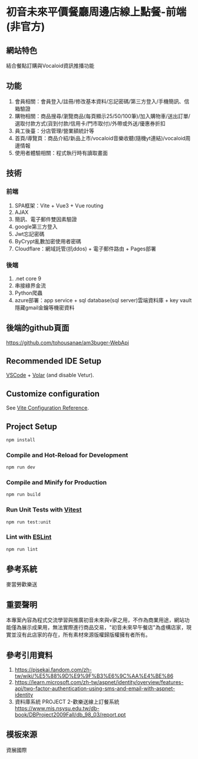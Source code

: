 # 初音未來平價餐廳周邊店線上點餐-前端(非官方)

## 網站特色
結合餐點訂購與Vocaloid資訊推播功能

## 功能
1. 會員相關：會員登入/註冊/修改基本資料/忘記密碼/第三方登入/手機簡訊、信箱驗證
2. 購物相關：商品搜尋/瀏覽商品(每頁顯示25/50/100筆)/加入購物車/送出訂單/選取付款方式(貨到付款/信用卡/門市取付)/外帶或外送/優惠券折扣
3. 員工後臺：分店管理/營業額統計等
4. 首頁/導覽頁：商品介紹/新品上市/vocaloid音樂收聽(隨機yt連結)/vocaloid周邊情報
5. 使用者體驗相關：程式執行時有讀取畫面

## 技術
### 前端
1. SPA框架：Vite + Vue3 + Vue routing
2. AJAX
3. 簡訊、電子郵件雙因素驗證
4. google第三方登入
5. Jwt忘記密碼
6. ByCrypt亂數加密使用者密碼
7. Cloudflare：網域託管(抗ddos) + 電子郵件路由 + Pages部署

### 後端
1. .net core 9
2. 串接綠界金流
3. Python爬蟲
4. azure部署：app service + sql database(sql server)雲端資料庫 + key vault隱藏gmail金鑰等機密資料

## 後端的github頁面
https://github.com/tohousanae/am3buger-WebApi

## Recommended IDE Setup

[VSCode](https://code.visualstudio.com/) + [Volar](https://marketplace.visualstudio.com/items?itemName=Vue.volar) (and disable Vetur).

## Customize configuration

See [Vite Configuration Reference](https://vitejs.dev/config/).

## Project Setup

```sh
npm install
```

### Compile and Hot-Reload for Development

```sh
npm run dev
```

### Compile and Minify for Production

```sh
npm run build
```

### Run Unit Tests with [Vitest](https://vitest.dev/)

```sh
npm run test:unit
```

### Lint with [ESLint](https://eslint.org/)

```sh
npm run lint
```

## 參考系統
麥當勞歡樂送

## 重要聲明
本專案內容為程式交流學習與推廣初音未來與v家之用，不作為商業用途，網站功能僅為展示成果用，無法實際進行商品交易，"初音未來早午餐店"為虛構店家，現實並沒有此店家的存在，所有素材來源版權歸版權擁有者所有。

## 參考引用資料
1. https://pjsekai.fandom.com/zh-tw/wiki/%E5%88%9D%E9%9F%B3%E6%9C%AA%E4%BE%86
2. https://learn.microsoft.com/zh-tw/aspnet/identity/overview/features-api/two-factor-authentication-using-sms-and-email-with-aspnet-identity
3. 資料庫系統 PROJECT 2-歡樂送線上訂餐系統 https://www.mis.nsysu.edu.tw/db-book/DBProject2009Fall/db_98_03/report.ppt

## 模板來源
資展國際
